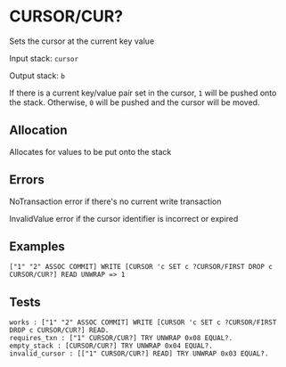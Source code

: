 # CURSOR/CUR?

Sets the cursor at the current key value

Input stack: `cursor`

Output stack: `b`

If there is a current key/value pair set in the cursor, `1` will be pushed onto the stack.
Otherwise, `0` will be pushed and the cursor will be moved.

## Allocation

Allocates for values to be put onto the stack

## Errors

NoTransaction error if there's no current write transaction

InvalidValue error if the cursor identifier is incorrect or expired

## Examples

```
["1" "2" ASSOC COMMIT] WRITE [CURSOR 'c SET c ?CURSOR/FIRST DROP c CURSOR/CUR?] READ UNWRAP => 1
```

## Tests

```test
works : ["1" "2" ASSOC COMMIT] WRITE [CURSOR 'c SET c ?CURSOR/FIRST DROP c CURSOR/CUR?] READ.
requires_txn : ["1" CURSOR/CUR?] TRY UNWRAP 0x08 EQUAL?.
empty_stack : [CURSOR/CUR?] TRY UNWRAP 0x04 EQUAL?.
invalid_cursor : [["1" CURSOR/CUR?] READ] TRY UNWRAP 0x03 EQUAL?.
```
